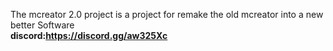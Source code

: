 The mcreator 2.0 project is a project for remake the old mcreator into a new better Software
\
**discord:https://discord.gg/aw325Xc**
